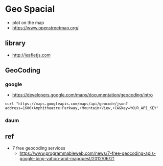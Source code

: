 # Geo Spacial
- plot on the map
- https://www.openstreetmap.org/

## library
- http://leafletjs.com


## GeoCoding
### google
- https://developers.google.com/maps/documentation/geocoding/intro
```
curl "https://maps.googleapis.com/maps/api/geocode/json?address=1600+Amphitheatre+Parkway,+Mountain+View,+CA&key=YOUR_API_KEY"
```

### daum



## ref
- 7 free geocoding services
  - https://www.programmableweb.com/news/7-free-geocoding-apis-google-bing-yahoo-and-mapquest/2012/06/21


